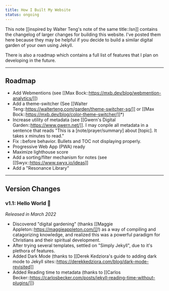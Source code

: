 ```yaml
---
title: How I Built My Website
status: ongoing
---
```


This note [[inspired by Walter Teng's note of the same title::lsn]] contains the changelog of larger changes for building this website. I've posted them here because they may be helpful if you decide to build a similar digital garden of your own using Jekyll. 

There is also a roadmap which contains a full list of features that I plan on developing in the future. 

---

## Roadmap 

- Add Webmentions (see [[Max Bock::https://mxb.dev/blog/webmention-analytics/]])
- Add a theme-switcher (See [[Walter Teng::https://walterteng.com/garden/theme-switcher-sg/]] or [[Max Bock::https://mxb.dev/blog/color-theme-switcher/]]*) 
- Increase utility of metadata (see [[Gwern's Digital Garden::https://www.gwern.net/]]. I may conpile all metadata in a sentence that reads "This is a [note/prayer/summary] about [topic]. It takes x minutes to read."
- Fix ::before behavior. Bullets and TOC not displaying properly.
- Progressive Web App (PWA) ready
- Maximize lighthouse score
- Add a sorting/filter mechanism for notes (see [[Swyx::https://www.swyx.io/ideas]]
- Add a "Resonance Library"

---

## Version Changes

### v1.1: Hello World 🐣

*Released in March 2022*

- Discovered "digital gardening" (thanks [[Maggie Appleton::https://maggieappleton.com/]]!) as a way of compiling and catagorizing knowledge, and realized this was a powerful paradigm for Christians and their spiritual development. 
- After trying several templates, settled on "Simply Jekyll", due to it's plethora of features. 
- Added Dark Mode (thanks to [[Derek Kedziora's guide to adding dark mode to Jekyll sites::https://derekkedziora.com/blog/dark-mode-revisited]]
- Added Reading time to metadata (thanks to [[Carlos Becker::https://carlosbecker.com/posts/jekyll-reading-time-without-plugins/]])
